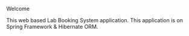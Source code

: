 Welcome

This web based Lab Booking System application. This application is on Spring Framework & Hibernate ORM.
